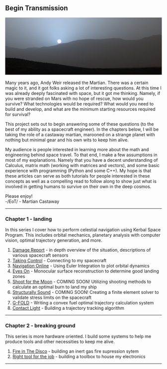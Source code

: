 ## Begin Transmission

![mars](assets/introduction/mars_header.jpg)

Many years ago, Andy Weir released the Martian.  There was a certain magic to it, and it got folks asking a lot of interesting questions.  At this time I was already deeply fascinated with space, but it got me thinking.  Namely, if you were stranded on Mars with no hope of rescue, how would you survive?  What technologies would be required?  What would you need to build and develop, and what are the minimum starting resources required for survival?  
  
This project sets out to begin answering some of these questions (to the best of my ability as a spacecraft engineer).  In the chapters below, I will be taking the role of a castaway martian, marooned on a strange planet with nothing but minimal gear and his own wits to keep him alive.  

My audience is people interested in learning more about the math and engineering behind space travel.  To that end, I make a few assumptions in most of my explanations.  Namely that you have a decent understanding of Calculus, matrix math (working with matrices and vectors), and some basic experience with programming (Python and some C++).  My hope is that these articles can serve as both tutorials for people interested in these concepts as well as a compelling read to follow along to show just what is involved in getting humans to survive on their own in the deep cosmos.  

Please enjoy!  
-/EoT/ - Martian Castaway

---

### Chapter 1 - landing
In this series I cover how to perform celestial navigation using Kerbal Space Program.  This includes orbital mechanics, planetary analysis with computer vision, optimal trajectory generation, and more.
1. [Damage Report](introduction/2020/03/17/damage-report.html) - in depth overview of the situation, descriptions of various spacecraft sensors
2. [Taking Control](introduction/2020/03/18/taking_control.html) - Connecting to my spacecraft
3. [Navigation Online](introduction/2020/04/07/Navigation_Online.html) - Using Euler Integration to plot orbital dynamics
4. [Eyes On](introduction/2020/05/07/Eyes_On.html) - Monocular surface reconstruction to determine good landing zones
5. [Shoot for the Moon](2020-03-18-taking_control.md) - COMING SOON! Utilizing shooting methods to calculate an optimal burn to land my ship
6. [Structurally Sound](2020-03-18-taking_control.md) - COMING SOON! Creating a finite element solver to validate stress limits on the spacecraft
7. [G-FOLD](introduction/2020/05/09/G-FOLD.html) - Writing a convex fuel optimal trajectory calculation system
8. [Contact Light](introduction/2020/05/18/Contact_Light.html) - Building a trajectory tracking algorithm 

---

### Chapter 2 - breaking ground
This series is more hardware oriented.  I build some systems to help me produce tools and other necessities to keep me alive.
1.  [Fire in The Disco](setup/2020/10/24/FIRE.html) - building an inert gas fire supression sytem
2.  [Right tool for the job](setup/2020/11/11/toolbox.html) - building a toolbox to house my electronics

---